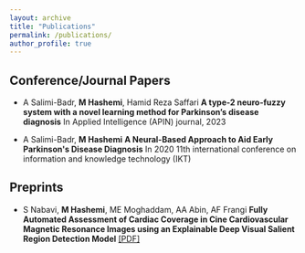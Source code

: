 ```yaml
---
layout: archive
title: "Publications"
permalink: /publications/
author_profile: true
---
```


## Conference/Journal Papers

- A Salimi-Badr, **M Hashemi**, Hamid Reza Saffari **A type-2 neuro-fuzzy system with a novel learning method for Parkinson’s disease diagnosis**
  In Applied Intelligence (APIN) journal, 2023

- A Salimi-Badr, **M Hashemi**
  **A Neural-Based Approach to Aid Early Parkinson's Disease Diagnosis**
  In 2020 11th international conference on information and knowledge technology (IKT)

## Preprints

- S Nabavi, **M Hashemi**, ME Moghaddam, AA Abin, AF Frangi
  **Fully Automated Assessment of Cardiac Coverage in Cine Cardiovascular Magnetic Resonance Images using an Explainable Deep Visual Salient Region Detection Model** [[PDF]](https://arxiv.org/pdf/2206.06844.pdf)
